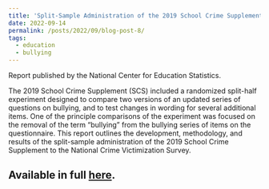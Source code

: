```yaml
---
title: 'Split-Sample Administration of the 2019 School Crime Supplement to the National Crime Victimization Survey'
date: 2022-09-14
permalink: /posts/2022/09/blog-post-8/
tags:
  - education
  - bullying
---
```

Report published by the National Center for Education Statistics. 

The 2019 School Crime Supplement (SCS) included a randomized split-half experiment designed to compare two versions of an updated series of questions on bullying, and to test changes in wording for several additional items. One of the principle comparisons of the experiment was focused on the removal of the term “bullying” from the bullying series of items on the questionnaire. This report outlines the development, methodology, and results of the split-sample administration of the 2019 School Crime Supplement to the National Crime Victimization Survey.

Available in full [here](https://nces.ed.gov/pubsearch/pubsinfo.asp?pubid=2022033).
------
